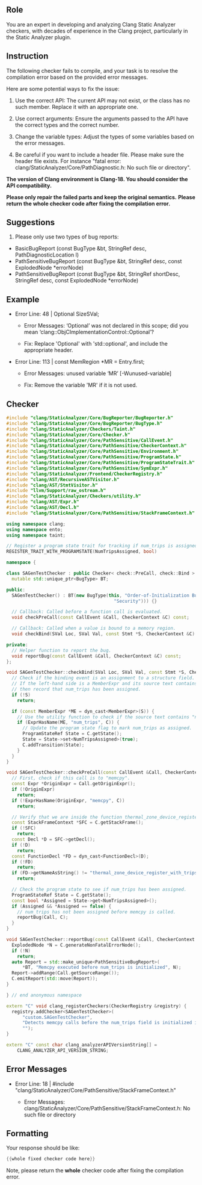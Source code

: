 ## Role

You are an expert in developing and analyzing Clang Static Analyzer checkers, with decades of experience in the Clang project, particularly in the Static Analyzer plugin.

## Instruction

The following checker fails to compile, and your task is to resolve the compilation error based on the provided error messages.

Here are some potential ways to fix the issue:

1. Use the correct API: The current API may not exist, or the class has no such member. Replace it with an appropriate one.

2. Use correct arguments: Ensure the arguments passed to the API have the correct types and the correct number.

3. Change the variable types: Adjust the types of some variables based on the error messages.

4. Be careful if you want to include a header file. Please make sure the header file exists. For instance "fatal error: clang/StaticAnalyzer/Core/PathDiagnostic.h: No such file or directory".

**The version of Clang environment is Clang-18. You should consider the API compatibility.**

**Please only repair the failed parts and keep the original semantics.**
**Please return the whole checker code after fixing the compilation error.**

## Suggestions

1. Please only use two types of bug reports:
  - BasicBugReport (const BugType &bt, StringRef desc, PathDiagnosticLocation l)
  - PathSensitiveBugReport (const BugType &bt, StringRef desc, const ExplodedNode *errorNode)
  - PathSensitiveBugReport (const BugType &bt, StringRef shortDesc, StringRef desc, const ExplodedNode *errorNode)

## Example

- Error Line: 48 |   Optional<DefinedOrUnknownSVal> SizeSVal; 

  - Error Messages: ‘Optional’ was not declared in this scope; did you mean ‘clang::ObjCImplementationControl::Optional’? 

  - Fix: Replace 'Optional<DefinedOrUnknownSVal>' with 'std::optional<DefinedOrUnknownSVal>', and include the appropriate header. 

- Error Line: 113 |     const MemRegion *MR = Entry.first;

    - Error Messages: unused variable ‘MR’ [-Wunused-variable]

    - Fix: Remove the variable 'MR' if it is not used.

## Checker

```cpp
#include "clang/StaticAnalyzer/Core/BugReporter/BugReporter.h"
#include "clang/StaticAnalyzer/Core/BugReporter/BugType.h"
#include "clang/StaticAnalyzer/Checkers/Taint.h"
#include "clang/StaticAnalyzer/Core/Checker.h"
#include "clang/StaticAnalyzer/Core/PathSensitive/CallEvent.h"
#include "clang/StaticAnalyzer/Core/PathSensitive/CheckerContext.h"
#include "clang/StaticAnalyzer/Core/PathSensitive/Environment.h"
#include "clang/StaticAnalyzer/Core/PathSensitive/ProgramState.h"
#include "clang/StaticAnalyzer/Core/PathSensitive/ProgramStateTrait.h"
#include "clang/StaticAnalyzer/Core/PathSensitive/SymExpr.h"
#include "clang/StaticAnalyzer/Frontend/CheckerRegistry.h"
#include "clang/AST/RecursiveASTVisitor.h"
#include "clang/AST/StmtVisitor.h"
#include "llvm/Support/raw_ostream.h"
#include "clang/StaticAnalyzer/Checkers/utility.h"
#include "clang/AST/Expr.h"
#include "clang/AST/Decl.h"
#include "clang/StaticAnalyzer/Core/PathSensitive/StackFrameContext.h"

using namespace clang;
using namespace ento;
using namespace taint;

// Register a program state trait for tracking if num_trips is assigned.
REGISTER_TRAIT_WITH_PROGRAMSTATE(NumTripsAssigned, bool)

namespace {

class SAGenTestChecker : public Checker< check::PreCall, check::Bind > {
  mutable std::unique_ptr<BugType> BT;

public:
  SAGenTestChecker() : BT(new BugType(this, "Order-of-Initialization Bug",
                                        "Security"))) {}

  // Callback: Called before a function call is evaluated.
  void checkPreCall(const CallEvent &Call, CheckerContext &C) const;

  // Callback: Called when a value is bound to a memory region.
  void checkBind(SVal Loc, SVal Val, const Stmt *S, CheckerContext &C) const;

private:
  // Helper function to report the bug.
  void reportBug(const CallEvent &Call, CheckerContext &C) const;
};

void SAGenTestChecker::checkBind(SVal Loc, SVal Val, const Stmt *S, CheckerContext &C) const {
  // Check if the binding event is an assignment to a structure field.
  // If the left-hand side is a MemberExpr and its source text contains "num_trips",
  // then record that num_trips has been assigned.
  if (!S)
    return;

  if (const MemberExpr *ME = dyn_cast<MemberExpr>(S)) {
    // Use the utility function to check if the source text contains "num_trips"
    if (ExprHasName(ME, "num_trips", C)) {
      // Update the program state flag to mark num_trips as assigned.
      ProgramStateRef State = C.getState();
      State = State->set<NumTripsAssigned>(true);
      C.addTransition(State);
    }
  }
}

void SAGenTestChecker::checkPreCall(const CallEvent &Call, CheckerContext &C) const {
  // First, check if this call is to "memcpy".
  const Expr *OriginExpr = Call.getOriginExpr();
  if (!OriginExpr)
    return;
  if (!ExprHasName(OriginExpr, "memcpy", C))
    return;

  // Verify that we are inside the function thermal_zone_device_register_with_trips.
  const StackFrameContext *SFC = C.getStackFrame();
  if (!SFC)
    return;
  const Decl *D = SFC->getDecl();
  if (!D)
    return;
  const FunctionDecl *FD = dyn_cast<FunctionDecl>(D);
  if (!FD)
    return;
  if (FD->getNameAsString() != "thermal_zone_device_register_with_trips")
    return;

  // Check the program state to see if num_trips has been assigned.
  ProgramStateRef State = C.getState();
  const bool *Assigned = State->get<NumTripsAssigned>();
  if (Assigned && *Assigned == false) {
    // num_trips has not been assigned before memcpy is called.
    reportBug(Call, C);
  }
}

void SAGenTestChecker::reportBug(const CallEvent &Call, CheckerContext &C) const {
  ExplodedNode *N = C.generateNonFatalErrorNode();
  if (!N)
    return;
  auto Report = std::make_unique<PathSensitiveBugReport>(
      *BT, "Memcpy executed before num_trips is initialized", N);
  Report->addRange(Call.getSourceRange());
  C.emitReport(std::move(Report));
}

} // end anonymous namespace

extern "C" void clang_registerCheckers(CheckerRegistry &registry) {
  registry.addChecker<SAGenTestChecker>(
      "custom.SAGenTestChecker", 
      "Detects memcpy calls before the num_trips field is initialized in thermal_zone_device_register_with_trips",
      "");
}

extern "C" const char clang_analyzerAPIVersionString[] =
    CLANG_ANALYZER_API_VERSION_STRING;

```

## Error Messages 

- Error Line: 18 | #include "clang/StaticAnalyzer/Core/PathSensitive/StackFrameContext.h"

	- Error Messages: clang/StaticAnalyzer/Core/PathSensitive/StackFrameContext.h: No such file or directory



## Formatting 

Your response should be like: 

```cpp
{{whole fixed checker code here}}
```

Note, please return the **whole** checker code after fixing the compilation error.
